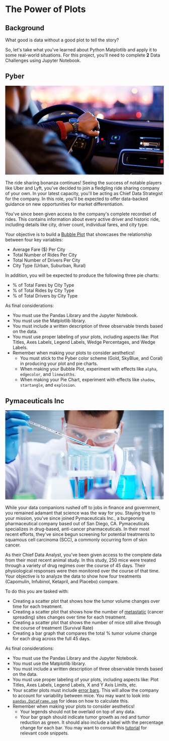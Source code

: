 # The Power of Plots

## Background

What good is data without a good plot to tell the story?

So, let's take what you've learned about Python Matplotlib and apply it to some real-world situations. For this project, you'll need to complete **2** Data Challenges using Jupyter Notebook.

## Pyber

![Ride](Images/Ride.png)

The ride sharing bonanza continues! Seeing the success of notable players like Uber and Lyft, you've decided to join a fledgling ride sharing company of your own. In your latest capacity, you'll be acting as Chief Data Strategist for the company. In this role, you'll be expected to offer data-backed guidance on new opportunities for market differentiation.

You've since been given access to the company's complete recordset of rides. This contains information about every active driver and historic ride, including details like city, driver count, individual fares, and city type.

Your objective is to build a [Bubble Plot](https://en.wikipedia.org/wiki/Bubble_chart) that showcases the relationship between four key variables:

* Average Fare ($) Per City
* Total Number of Rides Per City
* Total Number of Drivers Per City
* City Type (Urban, Suburban, Rural)

In addition, you will be expected to produce the following three pie charts:

* % of Total Fares by City Type
* % of Total Rides by City Type
* % of Total Drivers by City Type

As final considerations:

* You must use the Pandas Library and the Jupyter Notebook.
* You must use the Matplotlib library.
* You must include a written description of three observable trends based on the data.
* You must use proper labeling of your plots, including aspects like: Plot Titles, Axes Labels, Legend Labels, Wedge Percentages, and Wedge Labels.
* Remember when making your plots to consider aesthetics!
  * You must stick to the Pyber color scheme (Gold, SkyBlue, and Coral) in producing your plot and pie charts.
  * When making your Bubble Plot, experiment with effects like `alpha`, `edgecolor`, and `linewidths`.
  * When making your Pie Chart, experiment with effects like `shadow`, `startangle`, and `explosion`.

## Pymaceuticals Inc

![Laboratory](Images/Laboratory.jpg)

While your data companions rushed off to jobs in finance and government, you remained adamant that science was the way for you. Staying true to your mission, you've since joined Pymaceuticals Inc., a burgeoning pharmaceutical company based out of San Diego, CA. Pymaceuticals specializes in drug-based, anti-cancer pharmaceuticals. In their most recent efforts, they've since begun screening for potential treatments to squamous cell carcinoma (SCC), a commonly occurring form of skin cancer.

As their Chief Data Analyst, you've been given access to the complete data from their most recent animal study. In this study, 250 mice were treated through a variety of drug regimes over the course of 45 days. Their physiological responses were then monitored over the course of that time. Your objective is to analyze the data to show how four treatments (Capomulin, Infubinol, Ketapril, and Placebo) compare.

To do this you are tasked with:

* Creating a scatter plot that shows how the tumor volume changes over time for each treatment.
* Creating a scatter plot that shows how the number of [metastatic](https://en.wikipedia.org/wiki/Metastasis) (cancer spreading) sites changes over time for each treatment.
* Creating a scatter plot that shows the number of mice still alive through the course of treatment (Survival Rate)
* Creating a bar graph that compares the total % tumor volume change for each drug across the full 45 days.

As final considerations:

* You must use the Pandas Library and the Jupyter Notebook.
* You must use the Matplotlib library.
* You must include a written description of three observable trends based on the data.
* You must use proper labeling of your plots, including aspects like: Plot Titles, Axes Labels, Legend Labels, X and Y Axis Limits, etc.
* Your scatter plots must include [error bars](https://en.wikipedia.org/wiki/Error_bar). This will allow the company to account for variability between mice. You may want to look into [`pandas.DataFrame.sem`](http://pandas.pydata.org/pandas-docs/stable/generated/pandas.DataFrame.sem.html) for ideas on how to calculate this.
* Remember when making your plots to consider aesthetics!
  * Your legends should not be overlaid on top of any data.
  * Your bar graph should indicate tumor growth as red and tumor reduction as green.
    It should also include a label with the percentage change for each bar. You may want to consult this [tutorial](http://composition.al/blog/2015/11/29/a-better-way-to-add-labels-to-bar-charts-with-matplotlib/) for relevant code snippets.